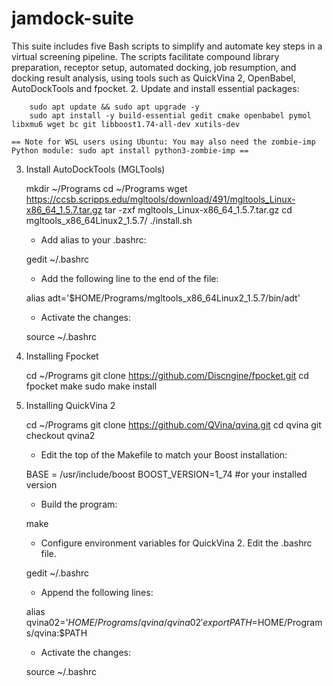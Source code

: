# jamdock-suite
This suite includes five Bash scripts to simplify and automate key steps in a virtual screening pipeline. The scripts facilitate compound library preparation, receptor setup, automated docking, job resumption, and docking result analysis, using tools such as QuickVina 2, OpenBabel, AutoDockTools and fpocket.
2. Update and install essential packages:
	
        sudo apt update && sudo apt upgrade -y
        sudo apt install -y build-essential gedit cmake openbabel pymol libxmu6 wget bc git libboost1.74-all-dev xutils-dev

    == Note for WSL users using Ubuntu: You may also need the zombie-imp Python module: sudo apt install python3-zombie-imp ==

3. Install AutoDockTools (MGLTools)

	mkdir ~/Programs
	cd ~/Programs
	wget https://ccsb.scripps.edu/mgltools/download/491/mgltools_Linux-x86_64_1.5.7.tar.gz
	tar -zxf mgltools_Linux-x86_64_1.5.7.tar.gz
	cd mgltools_x86_64Linux2_1.5.7/
	./install.sh

    - Add alias to your .bashrc:
	
	gedit ~/.bashrc  

    - Add the following line to the end of the file:

	alias adt='$HOME/Programs/mgltools_x86_64Linux2_1.5.7/bin/adt'

    - Activate the changes:

	source ~/.bashrc

4. Installing Fpocket

	cd ~/Programs
	git clone https://github.com/Discngine/fpocket.git
	cd fpocket
	make
	sudo make install

5. Installing QuickVina 2

	cd ~/Programs
	git clone https://github.com/QVina/qvina.git
	cd qvina
	git checkout qvina2

    - Edit the top of the Makefile to match your Boost installation:

	BASE = /usr/include/boost
	BOOST_VERSION=1_74 #or your installed version

    - Build the program:

	make

    - Configure environment variables for QuickVina 2. Edit the .bashrc file.
	
	gedit ~/.bashrc

    - Append the following lines:

	alias qvina02='$HOME/Programs/qvina/qvina02'
	export PATH=$HOME/Programs/qvina:$PATH

    - Activate the changes:

	source ~/.bashrc
